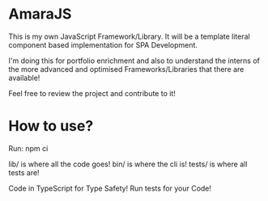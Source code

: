 # AmaraJS

This is my own JavaScript Framework/Library. It will be a template literal component based implementation for SPA Development.

I'm doing this for portfolio enrichment and also to understand the interns of the more advanced and optimised Frameworks/Libraries that there are available!

Feel free to review the project and contribute to it!

# How to use?

Run: npm ci

lib/ is where all the code goes!
bin/ is where the cli is!
tests/ is where all tests are!

Code in TypeScript for Type Safety!
Run tests for your Code!

